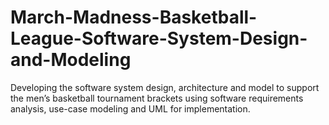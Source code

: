 # March-Madness-Basketball-League-Software-System-Design-and-Modeling
Developing the software system design, architecture and model to support the men’s basketball tournament brackets using software requirements analysis, use-case modeling and UML for implementation.
